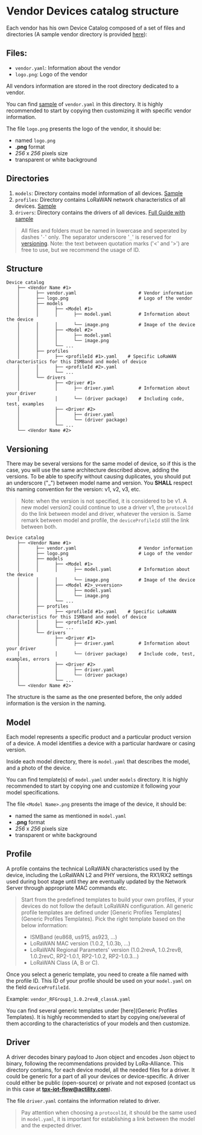 # Vendor Devices catalog structure
Each vendor has his own Device Catalog composed of a set of files and directories (A sample vendor directory is provided [here](sample-vendor)):

## Files:
- `vendor.yaml`: Information about the vendor
- `logo.png`: Logo of the vendor

All vendors information are stored in the root directory dedicated to a vendor.

You can find [sample](sample-vendor/vendor.yaml) of `vendor.yaml` in this directory. It is highly recommended to start by copying then customizing it with specific vendor information.

The file `logo.png` presents the logo of the vendor, it should be:
- named `logo.png`
- **.png** format
- _256_ x _256_ pixels size
- transparent or white background


## Directories
1. `models`: Directory contains model information of all devices. [Sample](sample-vendor/models/sample-model/model.yaml)
2. `profiles`: Directory contains LoRaWAN network characteristics of all devices. [Sample](sample-vendor/profiles/sample-vendor_RFGroup1_1.0.2b_classA.yaml)
3. `drivers`: Directory contains the drivers of all devices. [Full Guide with sample](sample-vendor/drivers/README.md)

> All files and folders must be named in lowercase and seperated by dashes '`-`' only.
> The separator underscore '`_`' is reserved for [versioning](#versioning).
> Note: the text between quotation marks ('<' and '>') are free to use, but we recommend the usage of ID.

## Structure
```_
Device catalog
    ├── <Vendor Name #1>
    │      ├── vendor.yaml                       # Vendor information
    │      ├── logo.png                          # Logo of the vendor
    │      ├── models
    │      │      ├── <Model #1>
    │      │      │      ├── model.yaml          # Information about the device
    │      │      │      └── image.png           # Image of the device
    │      │      ├── <Model #2>
    │      │      │      ├── model.yaml
    │      │      │      └── image.png
    │      │      └── ... 
    │      ├── profiles
    │      │      ├── <profileId #1>.yaml    # Specific LoRaWAN characteristics for this ISMBand and model of device
    │      │      ├── <profileId #2>.yaml 
    │      │      └── ... 
    │      └── drivers
    │             ├── <Driver #1>
    │             │      ├── driver.yaml         # Information about your driver
    │             │      └── (driver package)    # Including code, test, examples
    │             ├── <Driver #2>
    │             │      ├── driver.yaml
    │             │      └── (driver package) 
    │             └── ... 
    └── <Vendor Name #2>
```


## Versioning

There may be several versions for the same model of device, so if this is the case, you will use the same architecture described above, adding the versions.
To be able to specify without causing duplicates, you should put an underscore ("_") between model name and version.
You **SHALL** respect this naming convention for the version: v1, v2, v3, etc.

> Note: when the version is not specified, it is considered to be v1.
> A new model version2 could continue to use a driver v1, the `protocolId` do the link between model and driver, whatever the version is.
> Same remark between model and profile, the `deviceProfileId` still the link between both.

```_
Device catalog
    ├── <Vendor Name #1>
    │      ├── vendor.yaml                       # Vendor information
    │      ├── logo.png                          # Logo of the vendor
    │      ├── models
    │      │      ├── <Model #1>
    │      │      │      ├── model.yaml          # Information about the device
    │      │      │      └── image.png           # Image of the device
    │      │      ├── <Model #2>_v<version>
    │      │      │      ├── model.yaml
    │      │      │      └── image.png
    │      │      └── ... 
    │      ├── profiles
    │      │      ├── <profileId #1>.yaml    # Specific LoRaWAN characteristics for this ISMBand and model of device
    │      │      ├── <profileId #2>.yaml 
    │      │      └── ... 
    │      └── drivers
    │             ├── <Driver #1>
    │             │      ├── driver.yaml         # Information about your driver
    │             │      └── (driver package)    # Include code, test, examples, errors
    │             ├── <Driver #2>
    │             │      ├── driver.yaml
    │             │      └── (driver package) 
    │             └── ... 
    └── <Vendor Name #2>
```

The structure is the same as the one presented before, the only added information is the version in the naming.

## Model
Each model represents a specific product and a particular product version of a device. A model identifies a device with a particular hardware or casing version.

Inside each model directory, there is `model.yaml` that describes the model, and a photo of the device.

You can find template(s) of `model.yaml` under `models` directory. It is highly recommended to start by copying one and customize it following your model specifications.

The file `<Model Name>.png` presents the image of the device, it should be:
- named the same as mentioned in `model.yaml`
- **.png** format
- _256_ x _256_ pixels size
- transparent or white background


## Profile
A profile contains the technical LoRaWAN characteristics used by the device, including the LoRaWAN L2 and PHY versions, the RX1/RX2 settings used during boot stage until they are eventually updated by the Network Server through appropriate MAC commands etc.
> Start from the predefined templates to build your own profiles, if your devices do not follow the default LoRaWAN configuration.
> All generic profile templates are defined under [Generic Profiles Templates](Generic Profiles Templates). Pick the right template based on the below information:
> - ISMBand (eu868, us915, as923, ...)
> - LoRaWAN MAC version (1.0.2, 1.0.3b, ...)
> - LoRaWAN Regional Parameters' version (1.0.2revA, 1.0.2revB, 1.0.2revC, RP2-1.0.1, RP2-1.0.2, RP2-1.0.3...)
> - LoRaWAN Class (A, B or C).

Once you select a generic template, you need to create a file named with the profile ID.
This ID of your profile should be used on your `model.yaml` on the field `deviceProfileId`.

Example: `vendor_RFGroup1_1.0.2revB_classA.yaml`

You can find several generic templates under [here](Generic Profiles Templates). It is highly recommended to start by copying one/several of them according to the characteristics of your models and then customize.


## Driver
A driver decodes binary payload to Json object and encodes Json object to binary, following the recommendations provided by LoRa-Alliance.
This directory contains, for each device model, all the needed files for a driver.
It could be generic for a part of all your devices or device-specific.
A driver could either be public (open-source) or private and not exposed (contact us in this case at **tpx-iot-flow@actility.com**).

The file `driver.yaml` contains the information related to driver.

> Pay attention when choosing a `protocolId`, it should be the same used in `model.yaml`, it is important for establishing a link between the model and the expected driver.


